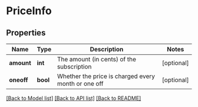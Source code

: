 # PriceInfo

## Properties
Name | Type | Description | Notes
------------ | ------------- | ------------- | -------------
**amount** | **int** | The amount (in cents) of the subscription | [optional] 
**oneoff** | **bool** | Whether the price is charged every month or one off | [optional] 

[[Back to Model list]](../README.md#documentation-for-models) [[Back to API list]](../README.md#documentation-for-api-endpoints) [[Back to README]](../README.md)


